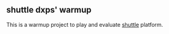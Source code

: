 ## shuttle dxps' warmup

This is a warmup project to play and evaluate [shuttle](https://shuttle.rs) platform.

<br/>
